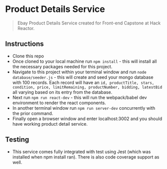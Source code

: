 # Product Details Service

> Ebay Product Details Service created for Front-end Capstone at Hack Reactor.

## Instructions

  - Clone this repo
  - Once cloned to your local machine run `npm install` - this will install all the necessary packages needed for this project.
  - Navigate to this project within your terminal window and run `node database/seeder.js` - this will create and seed your mongo database with 100 records. Each record will have an `id, productTitle, stars, condition, price, limitRemaining, productNumber, bidding, latestBid` all varying based on its entry from the database.
  - Next run `npm run react-dev` - this will run the webpack/babel dev environment to render the react components.
  - In another terminal window run `npm run server-dev` concurrently with the prior command.
  - Finally open a browser window and enter localhost:3002 and you should have working product detail service.

## Testing

  - This service comes fully integrated with test using Jest (which was installed when npm install ran). There is also code coverage support as well.


